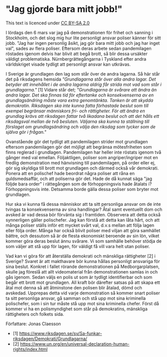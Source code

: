 # "Jag gjorde bara mitt jobb!"

This text is licenced under [CC BY-SA 2.0](https://creativecommons.org/licenses/by-sa/2.0/legalcode)

I lördags den 6 mars var jag på demonstrationen för frihet och sanning i Stockholm, och det slog mig hur lite personligt ansvar poliser känner för sitt jobb. "Jag har ingen personlig åsikt, jag gör bara mitt jobb och jag har inget val", sades av flera poliser. Eftersom deras arbete sedan pandemilagen röstades igenom delvis har blivit att begå brott, så blir dessa ursäkter väldigt problematiska. Nürnbergrättegångarna i Tyskland efter andra världskriget visade tydligt att personligt ansvar kan utkrävas.

I Sverige är grundlagen den lag som står över de andra lagarna. Så här står det på riksdagens hemsida _"Grundlagarna står över alla andra lagar. Det betyder att innehållet i de andra lagarna aldrig får strida mot vad som står i grundlagarna."_ [1] Vidare står det; _"Grundlagarna är svårare att ändra än andra lagar. Det ska finnas tid för eftertanke och konsekvenserna av en grundlagsändring måste vara extra genomtänkta. Tanken är att skydda demokratin. Riksdagen ska inte kunna fatta förhastade beslut som till exempel begränsar människors fri- och rättigheter. För att ändra en grundlag krävs att riksdagen fattar två likadana beslut och att det hålls ett riksdagsval mellan de två besluten. Väljarna ska kunna ta ställning till förslaget om grundlagsändring och välja den riksdag som tycker som de själva gör i frågan."_

Ovanstående gör det tydligt att pandemilagen strider mot grundlagen eftersom pandemilagen gör det möjligt att begränsa mötesfriheten som finns reglerad i grundlagen. Pandemilagen har heller inte röstats igenom två gånger med val emellan. Följaktligen, poliser som angriper/ingriper mot en fredlig demonstration med hänvisning till pandemilagen, på order eller ej, gör sig skyldiga till brott mot grundlagen och därmed också vår demokrati. Ponera att en polischef hade beordrat några poliser att råna en guldsmedsaffär, och att poliserna gör det. Hade de då kunnat säga "jag följde bara order" i rättegången som de förhoppningsvis hade åtalats i? Förhoppningsvis inte. Detsamma borde gälla dessa poliser som bryter mot grundlagen.

Hur ska vi kunna få dessa människor att ta sitt personliga ansvar om de inte tvingas ta konsekvenserna av sina handlingar? Åtal samt eventuellt dom och avsked är vad dessa bör förvänta sig i framtiden. Observera att detta också synnerligen gäller polischefer. Jag kan förstå att detta kan låta hårt, och att många poliser ställs inför ett mycket svårt val, d.v.s mellan att följa lagen eller följa order. Många har också blivit poliser med viljan att göra samhället bättre, och dessutom så är de flesta ekonomiskt beroende av sin lön, vilket kommer göra deras beslut ännu svårare. Vi som samhälle behöver stödja de som väljer att stå upp för lagen, för väldigt få vill vara helt utan poliser.

Vad kan vi göra för att återställa demokrati och mänskliga rättigheter [2] i Sverige? Svaret är att makthavare bör kunna hållas personligt ansvariga för sina beslut. Konkret i fallet rörande demonstrationen på Medborgarplatsen, skulle jag föreslå att allt videomaterial från demonstrationen samlas in och gås igenom. Sedan väljs en polis ut som är tydligt identifierbar och som begår ett brott mot grundlagen. All kraft bör därefter satsas på att skapa ett åtal mot denna så att åtminstone den polisen blir åtalad, dömd och avskedad. Upprepas detta vid varje demonstration så kommer snart poliser ta sitt personliga ansvar, gå samman och stå upp mot sina kriminella polischefer, som i sin tur måste stå upp mot sina kriminella chefer. Först då kommer vi ha en polismyndighet som står på demokratins, mänskliga rättigheters och folkets sida.

Författare: Jonas Claesson

- [1] https://www.riksdagen.se/sv/Sa-funkar-riksdagen/Demokrati/Grundlagarna/
- [2] https://www.un.org/en/universal-declaration-human-rights/index.html
